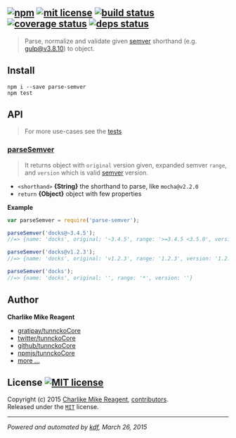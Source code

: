 ## [![npm][npmjs-img]][npmjs-url] [![mit license][license-img]][license-url] [![build status][travis-img]][travis-url] [![coverage status][coveralls-img]][coveralls-url] [![deps status][daviddm-img]][daviddm-url]

> Parse, normalize and validate given [semver] shorthand (e.g. gulp@v3.8.10) to object.

## Install
```
npm i --save parse-semver
npm test
```


## API
> For more use-cases see the [tests](./test.js)

### [parseSemver](./index.js#L35)
> It returns object with `original` version given, expanded semver `range`, and `version`
which is valid [semver] version.

- `<shorthand>` **{String}** the shorthand to parse, like `mocha@v2.2.0`
- `return` **{Object}** object with few properties

**Example**
```js
var parseSemver = require('parse-semver');

parseSemver('docks@~3.4.5');
//=> {name: 'docks', original: '~3.4.5', range: '>=3.4.5 <3.5.0', version: '3.4.5'}

parseSemver('docks@v1.2.3');
//=> {name: 'docks', original: 'v1.2.3', range: '1.2.3', version: '1.2.3'}

parseSemver('docks');
//=> {name: 'docks', original: '', range: '*', version: ''}
```


## Author
**Charlike Mike Reagent**
+ [gratipay/tunnckoCore][author-gratipay]
+ [twitter/tunnckoCore][author-twitter]
+ [github/tunnckoCore][author-github]
+ [npmjs/tunnckoCore][author-npmjs]
+ [more ...][contrib-more]


## License [![MIT license][license-img]][license-url]
Copyright (c) 2015 [Charlike Mike Reagent][contrib-more], [contributors][contrib-graf].  
Released under the [`MIT`][license-url] license.


[npmjs-url]: http://npm.im/parse-semver
[npmjs-img]: https://img.shields.io/npm/v/parse-semver.svg?style=flat&label=parse-semver

[coveralls-url]: https://coveralls.io/r/tunnckoCore/parse-semver?branch=master
[coveralls-img]: https://img.shields.io/coveralls/tunnckoCore/parse-semver.svg?style=flat

[license-url]: https://github.com/tunnckoCore/parse-semver/blob/master/license.md
[license-img]: https://img.shields.io/badge/license-MIT-blue.svg?style=flat

[travis-url]: https://travis-ci.org/tunnckoCore/parse-semver
[travis-img]: https://img.shields.io/travis/tunnckoCore/parse-semver.svg?style=flat

[daviddm-url]: https://david-dm.org/tunnckoCore/parse-semver
[daviddm-img]: https://img.shields.io/david/tunnckoCore/parse-semver.svg?style=flat

[author-gratipay]: https://gratipay.com/tunnckoCore
[author-twitter]: https://twitter.com/tunnckoCore
[author-github]: https://github.com/tunnckoCore
[author-npmjs]: https://npmjs.org/~tunnckocore

[contrib-more]: http://j.mp/1stW47C
[contrib-graf]: https://github.com/tunnckoCore/parse-semver/graphs/contributors

***

_Powered and automated by [kdf](https://github.com/tunnckoCore), March 26, 2015_

[semver]: https://github.com/isaacs/node-semver

